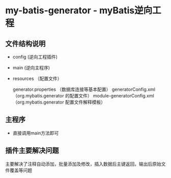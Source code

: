 # my-batis-generator - myBatis逆向工程
## 文件结构说明
- config (逆向工程插件)
- main (逆向主程序)
- resources （配置文件）


    generator.properties （数据库连接等基本配置） 
    generatorConfig.xml （org.mybatis.generator 的配置文件）
    module-generatorConfig.xml （org.mybatis.generator 配置文件解释模板）
    
    
## 主程序
- 直接调用main方法即可 

## 插件主要解决问题
主要解决了注释自动添加，批量添加及修改，插入数据后主键返回，输出后原始文件覆盖等问题